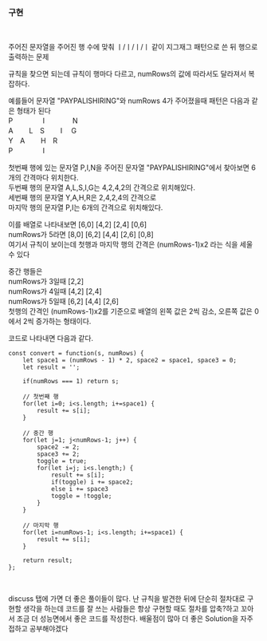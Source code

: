 ### 구현  

<br/>
   
주어진 문자열을 주어진 행 수에 맞춰 ㅣ/ㅣ/ㅣ/ㅣ 같이 지그재그 패턴으로 쓴 뒤 행으로 출력하는 문제  

규칙을 찾으면 되는데 규칙이 행마다 다르고, numRows의 값에 따라서도 달라져서 복잡하다.  


예를들어 문자열 "PAYPALISHIRING"와 numRows 4가 주어졌을때 패턴은 다음과 같은 형태가 된다  
P　　　　 I　　　　N   
A　　 L　S　　 I　 G   
Y　A　　 H　R     
P　　　　 I       

첫번째 행에 있는 문자열 P,I,N을 주어진 문자열 "PAYPALISHIRING"에서 찾아보면 6개의 간격마다 위치한다.  
두번째 행의 문자열 A,L,S,I,G는 4,2,4,2의 간격으로 위치해있다.  
세번째 행의 문자열 Y,A,H,R은 2,4,2,4의 간격으로  
마지막 행의 문자열 P,I는 6개의 간격으로 위치해있다.  

이를 배열로 나타내보면 [6,0] [4,2] [2,4] [0,6]  
numRows가 5라면 [8,0] [6,2] [4,4] [2,6] [0,8]  
여기서 규칙이 보이는데 첫행과 마지막 행의 간격은 (numRows-1)x2 라는 식을 세울 수 있다

 
중간 행들은  
numRows가 3일때 [2,2]  
numRows가 4일때 [4,2] [2,4]  
numRows가 5일때 [6,2] [4,4] [2,6]  
첫행의 간격인 (numRows-1)x2를 기준으로 배열의 왼쪽 값은 2씩 감소, 오른쪽 값은 0에서 2씩 증가하는 형태이다.


코드로 나타내면 다음과 같다.

```
const convert = function(s, numRows) {
    let space1 = (numRows - 1) * 2, space2 = space1, space3 = 0;
    let result = '';
    
    if(numRows === 1) return s;
    
    // 첫번째 행
    for(let i=0; i<s.length; i+=space1) {
        result += s[i];
    }
    
    // 중간 행
    for(let j=1; j<numRows-1; j++) {
        space2 -= 2;
        space3 += 2;
        toggle = true;
        for(let i=j; i<s.length;) {
            result += s[i];
            if(toggle) i += space2;
            else i += space3
            toggle = !toggle;
        }
    }
    
    // 마지막 행
    for(let i=numRows-1; i<s.length; i+=space1) {
        result += s[i];
    }
    
    return result;
};
```

<br/>

discuss 탭에 가면 더 좋은 풀이들이 많다. 난 규칙을 발견한 뒤에 단순히 절차대로 구현할 생각을 하는데 코드를 잘 쓰는 사람들은 항상 구현할 때도 절차를 압축?하고 꼬아서 조금 더 성능면에서 좋은 코드를 작성한다. 배울점이 많아 더 좋은 Solution을 자주 접하고 공부해야겠다 
